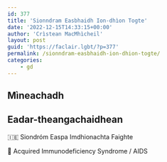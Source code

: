 ```yaml
---
id: 377
title: 'Sionndram Easbhaidh Ion-dhìon Togte'
date: '2022-12-15T14:33:15+00:00'
author: 'Crìstean MacMhìcheil'
layout: post
guid: 'https://faclair.lgbt/?p=377'
permalink: /sionndram-easbhaidh-ion-dhion-togte/
categories:
    - gd
---
```


## Mìneachadh

## Eadar-theangachaidhean

&#x1f1ee;&#x1f1ea; Siondróm Easpa Imdhionachta Faighte

&#x1f3f4;&#xe0067;&#xe0062;&#xe0065;&#xe006e;&#xe0067;&#xe007f; Acquired Immunodeficiency Syndrome / AIDS